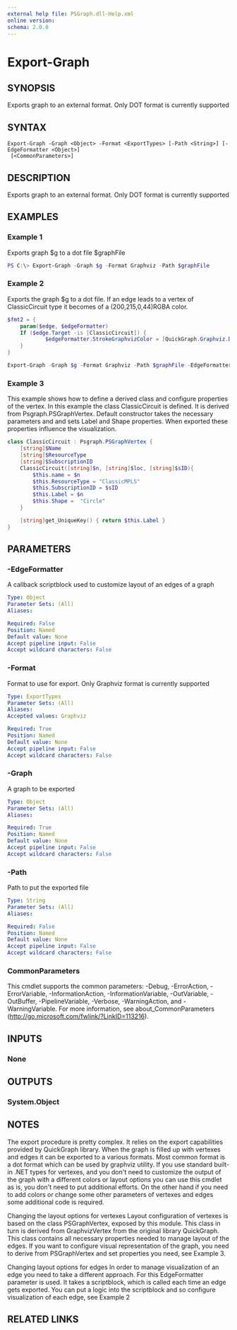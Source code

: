 ```yaml
---
external help file: PSGraph.dll-Help.xml
online version: 
schema: 2.0.0
---
```


# Export-Graph

## SYNOPSIS
Exports graph to an external format. Only DOT format is currently supported

## SYNTAX

```
Export-Graph -Graph <Object> -Format <ExportTypes> [-Path <String>] [-EdgeFormatter <Object>]
 [<CommonParameters>]
```

## DESCRIPTION
Exports graph to an external format. Only DOT format is currently supported

## EXAMPLES

### Example 1
Exports graph $g to a dot file $graphFile
```powershell code
PS C:\> Export-Graph -Graph $g -Format Graphviz -Path $graphFile
```

### Example 2
Exports the graph $g to a dot file. If an edge leads to a vertex of ClassicCircuit type it becomes of a (200,215,0,44)RGBA color.
```powershell code
$fmt2 = {
    param($edge, $edgeFormatter)
    If ($edge.Target -is [ClassicCircuit]) {
            $edgeFormatter.StrokeGraphvizColor = [QuickGraph.Graphviz.Dot.GraphvizColor]::new(200,215,0,44)
    }
}

Export-Graph -Graph $g -Format Graphviz -Path $graphFile -EdgeFormatter $fmt2 -Verbose
```

### Example 3
This example shows how to define a derived class and configure properties of the vertex. In this example the class ClassicCircuit is defined. It is derived from Psgraph.PSGraphVertex. Default constructor takes the necessary parameters and and sets Label and Shape properties. When exported these properties influence the visualization.
```powershell code
class ClassicCircuit : Psgraph.PSGraphVertex {
    [string]$Name
    [string]$ResourceType
    [string]$SubscriptionID
    ClassicCircuit([string]$n, [string]$loc, [string]$sID){
        $this.name = $n
        $this.ResourceType = "ClassicMPLS"
        $this.SubscriptionID = $sID
        $this.Label = $n
        $this.Shape =  "Circle"
    }

    [string]get_UniqueKey() { return $this.Label }
}
```

## PARAMETERS

### -EdgeFormatter
A callback scriptblock used to customize layout of an edges of a graph

```yaml
Type: Object
Parameter Sets: (All)
Aliases: 

Required: False
Position: Named
Default value: None
Accept pipeline input: False
Accept wildcard characters: False
```

### -Format
Format to use for export. Only Graphviz format is currently supported

```yaml
Type: ExportTypes
Parameter Sets: (All)
Aliases: 
Accepted values: Graphviz

Required: True
Position: Named
Default value: None
Accept pipeline input: False
Accept wildcard characters: False
```

### -Graph
A graph to be exported

```yaml
Type: Object
Parameter Sets: (All)
Aliases: 

Required: True
Position: Named
Default value: None
Accept pipeline input: False
Accept wildcard characters: False
```

### -Path
Path to put the exported file

```yaml
Type: String
Parameter Sets: (All)
Aliases: 

Required: False
Position: Named
Default value: None
Accept pipeline input: False
Accept wildcard characters: False
```

### CommonParameters
This cmdlet supports the common parameters: -Debug, -ErrorAction, -ErrorVariable, -InformationAction, -InformationVariable, -OutVariable, -OutBuffer, -PipelineVariable, -Verbose, -WarningAction, and -WarningVariable. For more information, see about_CommonParameters (http://go.microsoft.com/fwlink/?LinkID=113216).

## INPUTS

### None

## OUTPUTS

### System.Object

## NOTES
The export procedure is pretty complex. It relies on the export capabilities provided by QuickGraph library. When the graph is filled up with vertexes and edges it can be exported to a various formats. Most common format is a dot format which can be used by graphviz utility. 
If you use standard built-in .NET types for vertexes, and you don't need to customize the output of the graph with a different colors or layout options you can use this cmdlet as is, you don't need to put additional efforts. On the other hand if you need to add colors or change some other parameters of vertexes and edges some additional code is required.

Changing the layout options for vertexes
Layout configuration of vertexes is based on the class PSGraphVertex, exposed by this module. This class in turn is derived from GraphvizVertex from the original library QuickGraph. This class contains all necessary properties needed to manage layout of the edges. If you want to configure visual representation of the graph, you need to derive from PSGraphVertex and set properties you need, see Example 3.

Changing layout options for edges
In order to manage visualization of an edge you need to take a different approach. For this EdgeFormatter parameter is used. It takes a scriptblock, which is called each time an edge gets exported. You can put a logic into the scriptblock and so configure visualization of each edge, see Example 2

## RELATED LINKS


